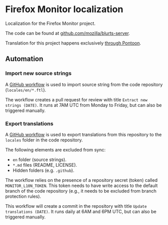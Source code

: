 # Firefox Monitor localization

Localization for the Firefox Monitor project.

The code can be found at [github.com/mozilla/blurts-server](https://github.com/mozilla/blurts-server).

Translation for this project happens exclusively [through Pontoon](https://pontoon.mozilla.org/projects/firefox-monitor-website/).

## Automation

### Import new source strings

A [GitHub workflow](https://github.com/mozilla-l10n/monitor-website-l10n/blob/main/.github/workflows/import.yaml) is used to import source string from the code repository (`locales/en/*.ftl`).

The workflow creates a pull request for review with title `Extract new strings (DATE)`. It runs at 7AM UTC from Monday to Friday, but can also be triggered manually.

### Export translations

A [GitHub workflow](https://github.com/mozilla-l10n/monitor-website-l10n/blob/main/.github/workflows/export.yaml) is used to export translations from this repository to the `locales` folder in the code repository.

The following elements are excluded from sync:
* `en` folder (source strings).
* `*.md` files (README, LICENSE).
* Hidden folders (e.g. `.github`).

The workflow relies on the presence of a repository secret (token) called `MONITOR_L10N_TOKEN`. This token needs to have write access to the default branch of the code repository (e.g., it needs to be excluded from branch protection rules).

This workflow will create a commit in the repository with title `Update translations (DATE)`. It runs daily at 6AM and 6PM UTC, but can also be triggered manually.
